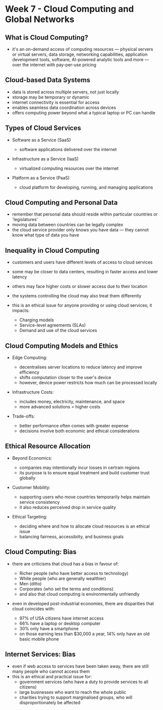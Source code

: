 # Week 7 - Cloud Computing and Global Networks

## What is Cloud Computing?
- it's an on-demand access of computing resources — physical servers or virtual servers, data storage, networking capabilities, application development tools, software, AI-powered analytic tools and more — over the internet with pay-per-use pricing

## Cloud-based Data Systems
- data is stored across multiple servers, not just locally
- storage may be temporary or dynamic
- internet connectivity is essential for access
- enables seamless data coordination across devices
- offers computing power beyond what a typical laptop or PC can handle

## Types of Cloud Services
- Software as a Service (SaaS)
    - software applications delivered over the internet

- Infrastructure as a Service (IaaS)
    - virtualized computing resources over the internet

- Platform as a Service (PaaS)
    - cloud platform for developing, running, and managing applications

## Cloud Computing and Personal Data
- remember that personal data should reside within particular countries or 'legislatures'
- moving data between countries can be legally complex
- the cloud service provider only knows you have data — they cannot know what type of data you have

## Inequality in Cloud Computing
- customers and users have different levels of access to cloud services
- some may be closer to data centers, resulting in faster access and lower latency
- others may face higher costs or slower access due to their location
- the systems controlling the cloud may also treat them differently

- this is an ethical issue for anyone providing or using cloud services; it impacts:
    - Charging models
    - Service-level agreements (SLAs)
    - Demand and use of the cloud services

## Cloud Computing Models and Ethics
- Edge Computing:
    - decentralises server locations to reduce latency and improve efficiency
    - shifts computation closer to the user's device
    - however, device power restricts how much can be processed locally

- Infrastructure Costs:
    - includes money, electricity, maintenance, and space
    - more advanced solutions = higher costs

- Trade-offs:
    - better performance often comes with greater expense
    - decisions involve both economic and ethical considerations

## Ethical Resource Allocation
- Beyond Economics:
    - companies may intentionally incur losses in certrain regions 
    - its purpose is to ensure equal treatment and build customer trust globally

- Customer Mobility:
    - supporting users who move countries temporarily helps maintain service consistency
    - it also reduces perceived drop in service quality

- Ethical Targeting:
    - deciding where and how to allocate cloud resources is an ethical issue
    - balancing fairness, accessibiity, and business goals

## Cloud Computing: Bias
- there are criticisms that cloud has a bias in favour of:
    - Richer people  (who have better access to technology)
    - White people (who are generally wealthier)
    - Men (ditto)
    - Corporates (who set the terms and conditions)
    - and also that cloud computing is environmentally unfriendly

- even in developed post-industrial economies, there are disparities that cloud coincides with:
    - 97% of USA citizens have internet access
    - 66% have a laptop or desktop computer
    - 30% only have a smartphone
    - on those earning less than $30,000 a year, 14% only have an old basic mobile phone

## Internet Services: Bias
- even if web access to services have been taken away, there are still many people who cannot access them
- this is an ethical and practical issue for:
    - government services (who have a duty to provide services to all citizens)
    - large businesses who want to reach the whole public
    - charities trying to support marginalised groups, who will disproportionately be affected